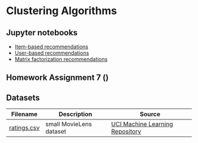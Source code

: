 # Clustering Algorithms

## Jupyter notebooks
- [Item-based recommendations]()
- [User-based recommendations]()
- [Matrix factorization recommendations]()

## Homework Assignment 7 ()


## Datasets
Filename | Description |  Source
--- | --- |  --- 
[ratings.csv](https://raw.githubusercontent.com/um-perez-alvaro/Data-Science-Practice-bis/master/Data/ratings.csv) | small MovieLens dataset | [UCI Machine Learning Repository](https://grouplens.org/datasets/movielens/latest/)
